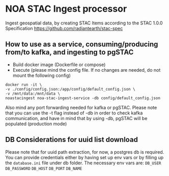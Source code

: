 # NOA STAC Ingest processor

Ingest geospatial data, by creating STAC Items according to the STAC 1.0.0 Specification
https://github.com/radiantearth/stac-spec

## How to use as a service, consuming/producing from/to kafka, and ingesting to pgSTAC
- Build docker image (Dockerfile or compose)  
- Execute (please mind the config file. If no changes are needed, do not mount the following config)
```
docker run -it \
-v ./config/config.json:/app/config/default_config.json \
-v /mnt/data:/mnt/data \
noastacingest noa-stac-ingest-service -db config/default_config.json
```

Also mind any port forwarding needed for kafka or pgSTAC.
Please note that you can use the -t flag instead of -db in order to check kafka communication,
and have in mind that by using -db, pgSTAC will be populated (production mode)

## DB Considerations for uuid list download

Please note that for uuid path extraction, for now, a postgres db is required.
You can provide credentials either by having set up env vars or by filling up the `database.ini` file under db folder.
The necessary env vars are:
`DB_USER`
`DB_PASSWORD`
`DB_HOST`
`DB_PORT`
`DB_NAME`